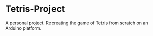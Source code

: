 # Tetris-Project
A personal project. Recreating the game of Tetris from scratch on an Arduino platform.
